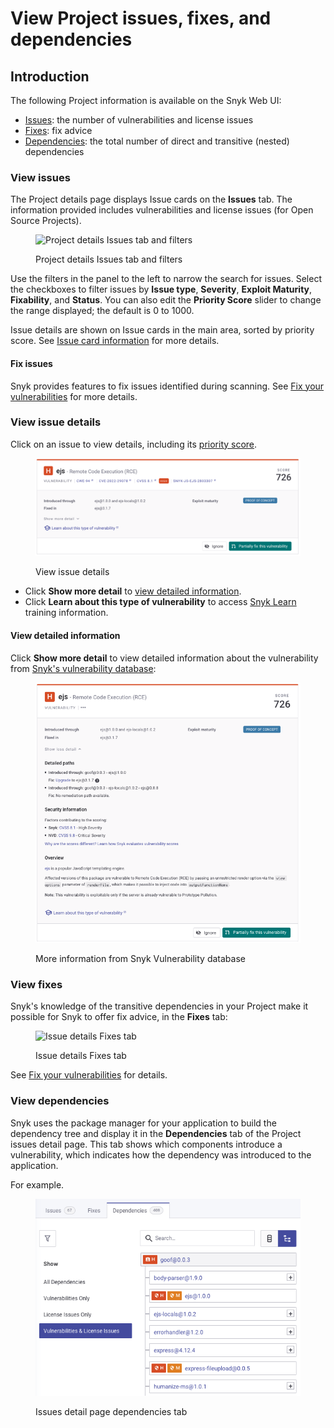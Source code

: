 # View Project issues, fixes, and dependencies

## Introduction

The following Project information is available on the Snyk Web UI:

* [Issues](view-project-issues-remediations-and-dependencies.md#view-issues): the number of vulnerabilities and license issues
* [Fixes](view-project-issues-remediations-and-dependencies.md#view-fixes): fix advice
* [Dependencies](view-project-issues-remediations-and-dependencies.md#view-dependencies): the total number of direct and transitive (nested) dependencies

### View issues

The Project details page displays Issue cards on the **Issues** tab. The information provided includes vulnerabilities and license issues (for Open Source Projects).

<figure><img src="../../.gitbook/assets/Screenshot 2021-10-19 at 11.49.30.png" alt="Project details Issues tab and filters"><figcaption><p>Project details Issues tab and filters</p></figcaption></figure>

Use the filters in the panel to the left to narrow the search for issues. Select the checkboxes to filter issues by **Issue type**, **Severity**, **Exploit Maturity**, **Fixability**, and **Status**. You can also edit the **Priority Score** slider to change the range displayed; the default is 0 to 1000.

Issue details are shown on Issue cards in the main area, sorted by priority score. See [Issue card information](issue-card-information.md) for more details.

#### Fix issues

Snyk provides features to fix issues identified during scanning. See [Fix your vulnerabilities](../../scan-application-code/snyk-open-source/starting-to-fix-vulnerabilities/fix-your-vulnerabilities.md) for more details.

### View issue details

Click on an issue to view details, including its [priority score](../issue-management/priority-score.md).

<div align="left">

<figure><img src="../../.gitbook/assets/Screenshot 2023-06-13 at 08.43.14.png" alt="View issue details"><figcaption><p>View issue details</p></figcaption></figure>

</div>

* Click **Show more detail** to [view detailed information](view-project-issues-remediations-and-dependencies.md#introduction).
* Click **Learn about this type of vulnerability** to access [Snyk Learn](../../more-info/snyk-learn.md) training information.

#### View detailed information

Click **Show more detail** to view detailed information about the vulnerability from [Snyk's vulnerability database](https://snyk.io/product/vulnerability-database/):

<div align="left">

<figure><img src="../../.gitbook/assets/Screenshot 2023-06-13 at 08.47.54.png" alt="More information from Snyk Vulnerability database"><figcaption><p>More information from Snyk Vulnerability database</p></figcaption></figure>

</div>

### View fixes

Snyk's knowledge of the transitive dependencies in your Project make it possible for Snyk to offer fix advice, in the **Fixes** tab:

<div align="left">

<figure><img src="../../.gitbook/assets/Screenshot 2021-10-19 at 11.57.07.png" alt="Issue details Fixes tab"><figcaption><p>Issue details Fixes tab</p></figcaption></figure>

</div>

See [Fix your vulnerabilities](../../scan-application-code/snyk-open-source/starting-to-fix-vulnerabilities/fix-your-vulnerabilities.md) for details.

### View dependencies

Snyk uses the package manager for your application to build the dependency tree and display it in the **Dependencies** tab of the Project issues detail page. This tab shows which components introduce a vulnerability, which indicates how the dependency was introduced to the application.

For example.

<div align="left">

<figure><img src="../../.gitbook/assets/Screenshot 2023-06-13 at 08.57.23.png" alt="Issues detail page dependencies tab"><figcaption><p>Issues detail page dependencies tab</p></figcaption></figure>

</div>
